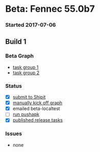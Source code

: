 # Beta: Fennec 55.0b7

### Started 2017-07-06

## Build 1

### Beta Graph
- [task group 1](https://tools.taskcluster.net/push-inspector/#/3UmSrcH0S9qS9uTJyuEl8g)
- [task group 2](https://tools.taskcluster.net/push-inspector/#/aVI4rXb2TSu9k67ADC44QQ)

### Status
- [x] [submit to Shipit](https://wiki.mozilla.org/Release:Release_Automation_on_Mercurial:Starting_a_Release#Submit_to_Ship_It)
- [x] [manually kick off graph](https://github.com/mozilla/releasewarrior/blob/master/how-tos/fennec-temp-relpro.md#start-off-the-fennec-graph)
- [x] emailed beta-localtest
- [ ] [run pushapk](https://github.com/mozilla/releasewarrior/blob/master/how-tos/fennec-temp-relpro.md#run-pushapk-manually)
- [x] [published release tasks](https://wiki.mozilla.org/Release:Release_Automation_on_Mercurial:Updates_through_Shipping#Post-release_tasks)

### Issues
- none


